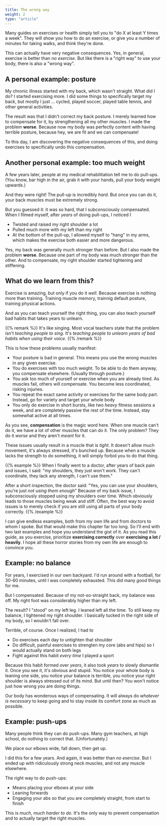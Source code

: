 ```yaml
---
title: The wrong way
weight: 2
type: "article"
---
```


Many guides on exercises or health simply tell you to "do X at least Y times a week". They will show you how to do an exercise, or give you a number of minutes for taking walks, and think they're done.

This can actually have very negative consequences. Yes, in general, exercise is better than _no exercise_. But like there is a "right way" to use your body, there is also a "wrong way".

## A personal example: posture

My chronic illness started with my back, which wasn't straight. What did I do? I started exercising more. I did some things to specifically target my back, but mostly I just ... cycled, played soccer, played table tennis, and other general activities.

The result was that I didn't correct my back posture. I merely learned how to compensate for it, by strengthening all my other muscles. I made the problem **worse**. Because now my body was perfectly content with having terrible posture, because hey, we are fit and we can compensate!

To this day, I am discovering the negative consequences of this, and doing exercises to specifically undo this compensation.

## Another personal example: too much weight

A few years later, people at my medical rehabilitation tell me to do pull-ups. (You know, bar high in the air, grab it with your hands, pull your body weight upwards.) 

And they were right! The pull-up is incredibly _hard_. But once you can do it, your back muscles must be extremely strong.

But you guessed it: it was so hard, that I subconsciously compensated. When I filmed myself, after _years_ of doing pull-ups, I noticed I

* Twisted and raised my right shoulder a lot
* Pulled much more with my left than my right
* At the bottom of the pull-up, I allowed myself to "hang" in my arms, which makes the exercise both easier and more dangerous.

Yes, my back was generally much stronger than before. But I also made the problem **worse**. Because one part of my body was much stronger than the other. And to compensate, my right shoulder started tightening and stiffening.

## What do we learn from this?

Exercise is amazing, but only if you do it _well_. Because exercise is nothing more than training. Training muscle memory, trainnig default posture, training physical actions.

And as you can teach yourself the right thing, you can also teach yourself bad habits that takes years to unlearn.

{{% remark %}}
It's like singing. Most vocal teachers state that the problem isn't _teaching people to sing_. It's _teaching people to unlearn years of bad habits when using their voice_.
{{% /remark %}}

This is how these problems usually manifest:

* Your posture is bad in general. This means you use the wrong muscles in any given exercise.
* You do exercises with too much weight. To be able to do them anyway, you compensate elsewhere. (Usually through posture.)
* You ask too much of yourself or exercise when you are already tired. As muscles fail, others will compensate. You become less coordinated, risking injuries.
* You repeat the exact same activity or exercises for the same body part. Instead, go for variety and target your whole body
* You only do exercise in short bursts, like two _heavy_ fitness sessions a week, and are completely passive the rest of the time. Instead, stay somewhat active at all times.

As you see, **compensation** is the magic word here. When one muscle can't do it, we have a lot of other muscles that can do it. The only problem? They do it _worse_ and they aren't _meant_ for it. 

These issues usually result in a muscle that is _tight_. It doesn't allow much movement, it's always stressed, it's bunched up. Because when a muscle lacks the strength to do something, it will simply forbid you to do that thing.

{{% example %}}
When I finally went to a doctor, after years of back pain and issues, I said: "my shoulders, they just won't work. They can't coordinate, they lack any strength, I can't use them."

After a short inspection, the doctor said: "Yes, you can use your shoulders, you're just _not using them enough_" Because of my back issue, I subconsciously stopped using my shoulders over time. Which obviously leads to those muscles being weak and stiff. Often, the best way to avoid issues is to merely check if you are still using all parts of your body correctly.
{{% /example %}}

I can give endless examples, both from my own life and from doctors to whom I spoke. But that would make this chapter far too long. So I'll end with two last examples and hope you understand the gist of it. As you read this guide, as you exercise, prioritize **exercising correctly** over **exercising a lot / heavily**. I hope all these horror stories from my own life are enough to convince you.

## Example: no balance

For years, I exercised in our own backyard. I'd run around with a football, for 30-60 minutes, until I was completely exhausted. This did many _good_ things for me.

But I compensated. Because of my not-so-straight back, my balance was off. My right foot was considerably higher than my left.

The result? I "stood" on my left leg. I leaned left all the time. To still keep my balance, I tightened my right shoulder. I basically tucked in the right side of my body, so I wouldn't fall over.

Terrible, of course. Once I realized, I had to

* Do exercises each day to untighten that shoulder
* Do difficult, painful exercises to strengten my core (abs and hips) so I would actually stand on both legs
* Fight against this habit _every time_ I played a sport

Because this habit formed over _years_, it also took _years_ to slowly dismantle it. Once you see it, it's obvious and stupid. You notice your whole body is leaning one side, you notice your balance is terrible, you notice your right shoulder is always stressed out of its mind. But until then? You won't notice just how wrong you are doing things.

Our body has wonderous ways of compensating. It will always do _whatever is necessary_ to keep going and to stay inside its comfort zone as much as possible.

## Example: push-ups

Many people think they can do push-ups. Many gym teachers, at high school, do nothing to correct that. (Unfortunately.)

We place our elbows wide, fall down, then get up.

I did this for a few years. And again, it was better than _no exercise_. But I ended up with ridiculously strong neck muscles, and not any muscle elsewhere.

The right way to do push-ups:

* Means placing your elbows at your side
* Leaning forwards
* Engaging your abs so that you are completely straight, from start to finish

This is _much, much harder to do_. It's the only way to prevent compensation and to actually target the right muscles.
